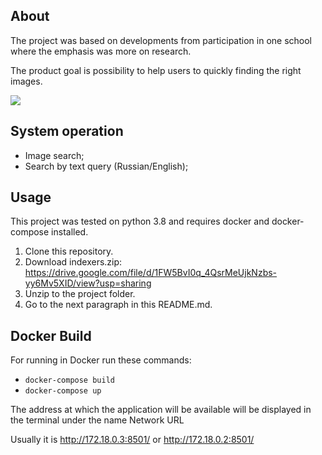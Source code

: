 ## About 

The project was based on developments from participation in one school where the emphasis was more on research.

The product goal is possibility to help users to quickly finding the right images. 

![](https://github.com/vd-kuznetsov/img-finder/blob/main/assets/app_gif.gif)

## System operation

* Image search;  
* Search by text query (Russian/English);

## Usage 

This project was tested on python 3.8 and requires docker and docker-compose installed.
1. Clone this repository.
2. Download indexers.zip: https://drive.google.com/file/d/1FW5BvI0q_4QsrMeUjkNzbs-yy6Mv5XID/view?usp=sharing
3. Unzip to the project folder.
4. Go to the next paragraph in this README.md.

## Docker Build

For running in Docker run these commands:

* `docker-compose build`
* `docker-compose up`

The address at which the application will be available will be displayed in the terminal under the name Network URL

Usually it is http://172.18.0.3:8501/ or http://172.18.0.2:8501/
